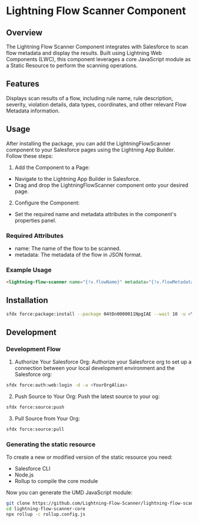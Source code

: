 # Lightning Flow Scanner Component

## Overview

The Lightning Flow Scanner Component integrates with Salesforce to scan flow metadata and display the results. Built using Lightning Web Components (LWC), this component leverages a core JavaScript module as a Static Resource to perform the scanning operations.

## Features

Displays scan results of a flow, including rule name, rule description, severity, violation details, data types, coordinates, and other relevant Flow Metadata information.

## Usage

After installing the package, you can add the LightningFlowScanner component to your Salesforce pages using the Lightning App Builder. Follow these steps:

1) Add the Component to a Page:
- Navigate to the Lightning App Builder in Salesforce.
- Drag and drop the LightningFlowScanner component onto your desired page.

2) Configure the Component:
- Set the required name and metadata attributes in the component's properties panel.

### Required Attributes

- name: The name of the flow to be scanned.
- metadata: The metadata of the flow in JSON format.

### Example Usage

```html
<lightning-flow-scanner name="{!v.flowName}" metadata="{!v.flowMetadata}"></lightning-flow-scanner>
```

## Installation

```sh
sfdx force:package:install --package 04tDn0000011NpgIAE --wait 10 -u <YourOrg>
```

## Development

### Development Flow

1) Authorize Your Salesforce Org:
Authorize your Salesforce org to set up a connection between your local development environment and the Salesforce org:

```sh
sfdx force:auth:web:login -d -a <YourOrgAlias>
```

2) Push Source to Your Org:
Push the latest source to your og:

```sh
sfdx force:source:push
```

3) Pull Source from Your Org:
```sh
sfdx force:source:pull
```

### Generating the static resource
To create a new or modified version of the static resource you need:

- Salesforce CLI
- Node.js
- Rollup to compile the core module

 Now you can generate the UMD JavaScript module:
   ```sh
   git clone https://github.com/Lightning-Flow-Scanner/lightning-flow-scanner-core.git
   cd lightning-flow-scanner-core
   npx rollup -c rollup.config.js
   ```